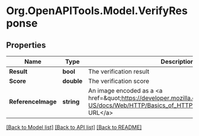# Org.OpenAPITools.Model.VerifyResponse

## Properties

Name | Type | Description | Notes
------------ | ------------- | ------------- | -------------
**Result** | **bool** | The verification result | [optional] 
**Score** | **double** | The verification score | [optional] 
**ReferenceImage** | **string** | An image encoded as a &lt;a href&#x3D;\&quot;https://developer.mozilla.org/en-US/docs/Web/HTTP/Basics_of_HTTP/Data_URIs\&quot;&gt;Data URL&lt;/a&gt; | [optional] 

[[Back to Model list]](../README.md#documentation-for-models) [[Back to API list]](../README.md#documentation-for-api-endpoints) [[Back to README]](../README.md)

